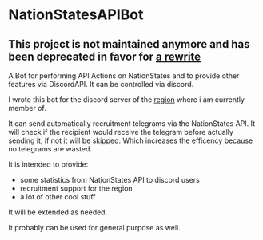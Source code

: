 # NationStatesAPIBot

## This project is not maintained anymore and has been deprecated in favor for [a rewrite](https://github.com/Free-Nations-Region/CyborgianStates) 

A Bot for performing API Actions on NationStates and to provide other features via DiscordAPI. It can be controlled via discord.

I wrote this bot for the discord server of the [region](https://www.nationstates.net/region=the_free_nations_region "The Free Nations Region") where i am currently member of. 

It can send automatically recruitment telegrams via the NationStates API.
It will check if the recipient would receive the telegram before actually sending it, if not it will be skipped. Which increases the efficency because no telegrams are wasted.

It is intended to provide:
  - some statistics from NationStates API to discord users
  - recruitment support for the region
  - a lot of other cool stuff
  
It will be extended as needed.

It probably can be used for general purpose as well.
